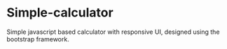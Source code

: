 # Simple-calculator
Simple javascript based calculator with responsive UI, designed using the bootstrap framework.
